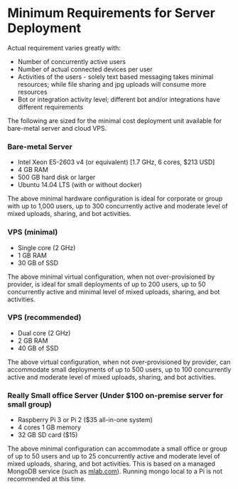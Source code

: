 # Minimum Requirements for Server Deployment

Actual requirement varies greatly with:

* Number of concurrently active users
* Number of actual connected devices per user
* Activities of the users - solely text based messaging takes minimal resources; while file sharing and jpg uploads will consume more resources
* Bot or integration activity level; different bot and/or integrations have different requirements

The following are sized for the minimal cost deployment unit available for bare-metal server and cloud VPS.

### Bare-metal Server

- Intel Xeon E5-2603 v4 (or equivalent) [1.7 GHz, 6 cores, $213 USD]
- 4 GB RAM
- 500 GB hard disk or larger
- Ubuntu 14.04 LTS (with or without docker)

The above minimal hardware configuration is ideal for corporate or group with up to 1,000 users, up to 300 concurrently active and moderate level of mixed uploads, sharing, and bot activities.

### VPS (minimal)

- Single core (2 GHz)
- 1 GB RAM
- 30 GB of SSD

The above minimal virtual configuration, when not over-provisioned by provider, is ideal for small deployments of up to 200 users, up to 50 concurrently active and minimal level of mixed uploads, sharing, and bot activities.

### VPS (recommended)

- Dual core (2 GHz)
- 2 GB RAM
- 40 GB of SSD

The above virtual configuration, when not over-provisioned by provider, can accommodate small deployments of up to 500 users, up to 100 concurrently active and moderate level of mixed uploads, sharing, and bot activities.

### Really Small office Server (Under $100 on-premise server for small group)

- Raspberry Pi 3 or Pi 2 ($35 all-in-one system)
- 4 cores 1 GB memory
- 32 GB SD card ($15)

The above minimal configuration can accommodate a small office or group of up to 50 users and up to 25 concurrently active and moderate level of mixed uploads, sharing, and bot activities. This is based on a managed MongoDB service (such as [mlab.com](https://mlab.com)). Running mongo local to a Pi is not recommended at this time.
